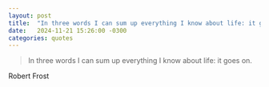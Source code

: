 ```yaml
---
layout: post
title:  "In three words I can sum up everything I know about life: it goes on."
date:   2024-11-21 15:26:00 -0300
categories: quotes
---
```

>In three words I can sum up everything I know about life: it goes on.

Robert Frost
